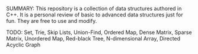SUMMARY:
  This repository is a collection of data structures authored in C++. It is a personal review of basic to advanced data structures just for fun.
  They are free to use and modify.

TODO:
  Set,
  Trie,
  Skip Lists,
  Union-Find,
  Ordered Map,
  Dense Matrix,
  Sparse Matrix,
  Unordered Map,
  Red-black Tree,
  N-dimensional Array,
  Directed Acyclic Graph
